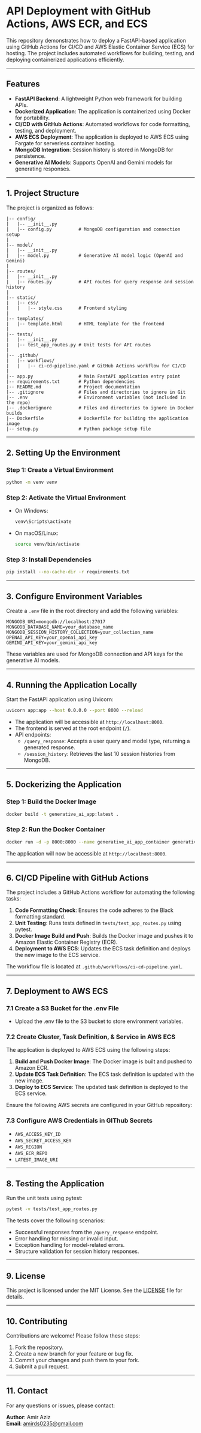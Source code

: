 # API Deployment with GitHub Actions, AWS ECR, and ECS

This repository demonstrates how to deploy a FastAPI-based application using GitHub Actions for CI/CD and AWS Elastic Container Service (ECS) for hosting. The project includes automated workflows for building, testing, and deploying containerized applications efficiently.

---

## Features

- **FastAPI Backend**: A lightweight Python web framework for building APIs.
- **Dockerized Application**: The application is containerized using Docker for portability.
- **CI/CD with GitHub Actions**: Automated workflows for code formatting, testing, and deployment.
- **AWS ECS Deployment**: The application is deployed to AWS ECS using Fargate for serverless container hosting.
- **MongoDB Integration**: Session history is stored in MongoDB for persistence.
- **Generative AI Models**: Supports OpenAI and Gemini models for generating responses.

---

## 1. Project Structure

The project is organized as follows:

```
|-- config/
|   |-- __init__.py
|   |-- config.py          # MongoDB configuration and connection setup
|
|-- model/
|   |-- __init__.py
|   |-- model.py           # Generative AI model logic (OpenAI and Gemini)
|
|-- routes/
|   |-- __init__.py
|   |-- routes.py          # API routes for query response and session history
|
|-- static/
|   |-- css/
|   |   |-- style.css      # Frontend styling
|
|-- templates/
|   |-- template.html      # HTML template for the frontend
|
|-- tests/
|   |-- __init__.py
|   |-- test_app_routes.py # Unit tests for API routes
|
|-- .github/
|   |-- workflows/
|   |   |-- ci-cd-pipeline.yaml # GitHub Actions workflow for CI/CD
|
|-- app.py                 # Main FastAPI application entry point
|-- requirements.txt       # Python dependencies
|-- README.md              # Project documentation
|-- .gitignore             # Files and directories to ignore in Git
|-- .env                   # Environment variables (not included in the repo)
|-- .dockerignore          # Files and directories to ignore in Docker builds
|-- Dockerfile             # Dockerfile for building the application image
|-- setup.py               # Python package setup file
```

---

## 2. Setting Up the Environment

### Step 1: Create a Virtual Environment

```bash
python -m venv venv
```

### Step 2: Activate the Virtual Environment

- On Windows:
  ```bash
  venv\Scripts\activate
  ```
- On macOS/Linux:
  ```bash
  source venv/bin/activate
  ```

### Step 3: Install Dependencies

```bash
pip install --no-cache-dir -r requirements.txt
```

---

## 3. Configure Environment Variables

Create a `.env` file in the root directory and add the following variables:

```env
MONGODB_URI=mongodb://localhost:27017
MONGODB_DATABASE_NAME=your_database_name
MONGODB_SESSION_HISTORY_COLLECTION=your_collection_name
OPENAI_API_KEY=your_openai_api_key
GEMINI_API_KEY=your_gemini_api_key
```

These variables are used for MongoDB connection and API keys for the generative AI models.

---

## 4. Running the Application Locally

Start the FastAPI application using Uvicorn:

```bash
uvicorn app:app --host 0.0.0.0 --port 8000 --reload
```

- The application will be accessible at `http://localhost:8000`.
- The frontend is served at the root endpoint (`/`).
- API endpoints:
  - `/query_response`: Accepts a user query and model type, returning a generated response.
  - `/session_history`: Retrieves the last 10 session histories from MongoDB.

---

## 5. Dockerizing the Application

### Step 1: Build the Docker Image

```bash
docker build -t generative_ai_app:latest .
```

### Step 2: Run the Docker Container

```bash
docker run -d -p 8000:8000 --name generative_ai_app_container generative_ai_app:latest
```

The application will now be accessible at `http://localhost:8000`.

---

## 6. CI/CD Pipeline with GitHub Actions

The project includes a GitHub Actions workflow for automating the following tasks:

1. **Code Formatting Check**: Ensures the code adheres to the Black formatting standard.
2. **Unit Testing**: Runs tests defined in `tests/test_app_routes.py` using pytest.
3. **Docker Image Build and Push**: Builds the Docker image and pushes it to Amazon Elastic Container Registry (ECR).
4. **Deployment to AWS ECS**: Updates the ECS task definition and deploys the new image to the ECS service.

The workflow file is located at `.github/workflows/ci-cd-pipeline.yaml`.

---

## 7. Deployment to AWS ECS

### 7.1 Create a S3 Bucket for the .env File

- Upload the .env file to the S3 bucket to store environment variables.

### 7.2 Create Cluster, Task Definition, & Service in AWS ECS

The application is deployed to AWS ECS using the following steps:

1. **Build and Push Docker Image**: The Docker image is built and pushed to Amazon ECR.
2. **Update ECS Task Definition**: The ECS task definition is updated with the new image.
3. **Deploy to ECS Service**: The updated task definition is deployed to the ECS service.

Ensure the following AWS secrets are configured in your GitHub repository:

### 7.3 Configure AWS Credentials in GIThub Secrets

- `AWS_ACCESS_KEY_ID`
- `AWS_SECRET_ACCESS_KEY`
- `AWS_REGION`
- `AWS_ECR_REPO`
- `LATEST_IMAGE_URI`

---

## 8. Testing the Application

Run the unit tests using pytest:

```bash
pytest -v tests/test_app_routes.py
```

The tests cover the following scenarios:

- Successful responses from the `/query_response` endpoint.
- Error handling for missing or invalid input.
- Exception handling for model-related errors.
- Structure validation for session history responses.

---

## 9. License

This project is licensed under the MIT License. See the [LICENSE](LICENSE) file for details.

---

## 10. Contributing

Contributions are welcome! Please follow these steps:

1. Fork the repository.
2. Create a new branch for your feature or bug fix.
3. Commit your changes and push them to your fork.
4. Submit a pull request.

---

## 11. Contact

For any questions or issues, please contact:

**Author**: Amir Aziz  
**Email**: amirds0235@gmail.com